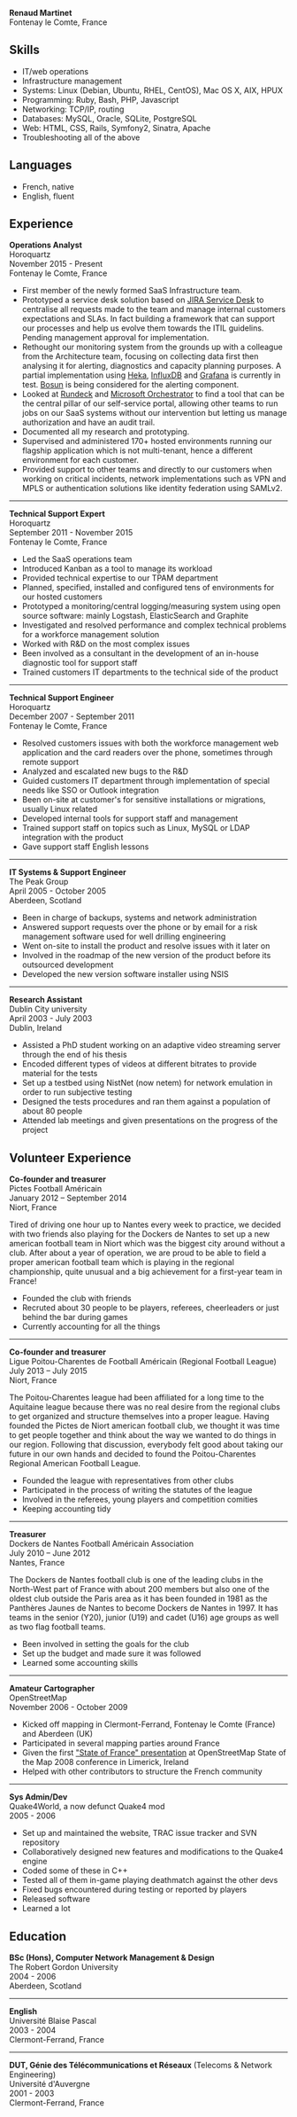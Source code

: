 **Renaud Martinet**  
Fontenay le Comte, France


Skills
------

* IT/web operations
* Infrastructure management
* Systems: Linux (Debian, Ubuntu, RHEL, CentOS), Mac OS X, AIX, HPUX
* Programming: Ruby, Bash, PHP, Javascript
* Networking: TCP/IP, routing
* Databases: MySQL, Oracle, SQLite, PostgreSQL
* Web: HTML, CSS, Rails, Symfony2, Sinatra, Apache
* Troubleshooting all of the above


Languages
---------

* French, native
* English, fluent


Experience
----------

**Operations Analyst**  
Horoquartz  
November 2015 - Present  
Fontenay le Comte, France  
* First member of the newly formed SaaS Infrastructure team.
* Prototyped a service desk solution based on [JIRA Service Desk](https://www.atlassian.com/software/jira/service-desk) to centralise all requests made to the team and manage internal customers expectations and SLAs. In fact building a framework that can support our processes and help us evolve them towards the ITIL guidelins. Pending management approval for implementation.
* Rethought our monitoring system from the grounds up with a colleague from the Architecture team, focusing on collecting data first then analysing it for alerting, diagnostics and capacity planning purposes. A partial implementation using [Heka](https://hekad.readthedocs.org/), [InfluxDB](https://influxdata.com/time-series-platform/influxdb/) and [Grafana](http://grafana.org/) is currently in test. [Bosun](https://bosun.org/) is being considered for the alerting component.
* Looked at [Rundeck](http://rundeck.org/) and [Microsoft Orchestrator](https://technet.microsoft.com/fr-fr/library/hh237242(v=sc.12).aspx) to find a tool that can be the central pillar of our self-service portal, allowing other teams to run jobs on our SaaS systems without our intervention but letting us manage authorization and have an audit trail.
* Documented all my research and prototyping.
* Supervised and administered 170+ hosted environments running our flagship application which is not multi-tenant, hence a different environment for each customer.
* Provided support to other teams and directly to our customers when working on critical incidents, network implementations such as VPN and MPLS or authentication solutions like identity federation using SAMLv2.

---

**Technical Support Expert**  
Horoquartz  
September 2011 - November 2015  
Fontenay le Comte, France  
* Led the SaaS operations team
* Introduced Kanban as a tool to manage its workload
* Provided technical expertise to our TPAM department
* Planned, specified, installed and configured tens of environments for our hosted customers
* Prototyped a monitoring/central logging/measuring system using open source software: mainly Logstash, ElasticSearch and Graphite
* Investigated and resolved performance and complex technical problems for a workforce management solution
* Worked with R&D on the most complex issues
* Been involved as a consultant in the development of an in-house diagnostic tool for support staff
* Trained customers IT departments to the technical side of the product

---

**Technical Support Engineer**  
Horoquartz  
December 2007 - September 2011  
Fontenay le Comte, France  
* Resolved customers issues with both the workforce management web application and the card readers over the phone, sometimes through remote support
* Analyzed and escalated new bugs to the R&D
* Guided customers IT department through implementation of special needs like SSO or Outlook integration
* Been on-site at customer's for sensitive installations or migrations, usually Linux related
* Developed internal tools for support staff and management
* Trained support staff on topics such as Linux, MySQL or LDAP integration with the product
* Gave support staff English lessons

---

**IT Systems & Support Engineer**  
The Peak Group  
April 2005 - October 2005  
Aberdeen, Scotland  
* Been in charge of backups, systems and network administration
* Answered support requests over the phone or by email for a risk management software used for well drilling engineering
* Went on-site to install the product and resolve issues with it later on
* Involved in the roadmap of the new version of the product before its outsourced development
* Developed the new version software installer using NSIS

---

**Research Assistant**  
Dublin City university  
April 2003 - July 2003  
Dublin, Ireland  
* Assisted a PhD student working on an adaptive video streaming server through the end of his thesis
* Encoded different types of videos at different bitrates to provide material for the tests
* Set up a testbed using NistNet (now netem) for network emulation in order to run subjective testing
* Designed the tests procedures and ran them against a population of about 80 people
* Attended lab meetings and given presentations on the progress of the project


Volunteer Experience
--------------------

**Co-founder and treasurer**  
Pictes Football Américain  
January 2012 – September 2014  
Niort, France  

Tired of driving one hour up to Nantes every week to practice, we decided with two friends also playing for the Dockers de Nantes to set up a new american football team in Niort which was the biggest city around without a club.
After about a year of operation, we are proud to be able to field a proper american football team which is playing in the regional championship, quite unusual and a big achievement for a first-year team in France!

* Founded the club with friends
* Recruted about 30 people to be players, referees, cheerleaders or just behind the bar during games
* Currently accounting for all the things

---

**Co-founder and treasurer**  
Ligue Poitou-Charentes de Football Américain (Regional Football League)  
July 2013 – July 2015  
Niort, France  

The Poitou-Charentes league had been affiliated for a long time to the Aquitaine league because there was no real desire from the regional clubs to get organized and structure themselves into a proper league.
Having founded the Pictes de Niort american football club, we thought it was time to get people together and think about the way we wanted to do things in our region.
Following that discussion, everybody felt good about taking our future in our own hands and decided to found the Poitou-Charentes Regional American Football League.

* Founded the league with representatives from other clubs
* Participated in the process of writing the statutes of the league
* Involved in the referees, young players and competition comities
* Keeping accounting tidy

---

**Treasurer**  
Dockers de Nantes Football Américain Association  
July 2010 – June 2012  
Nantes, France  

The Dockers de Nantes football club is one of the leading clubs in the North-West part of France with about 200 members but also one of the oldest club outside the Paris area as it has been founded in 1981 as the Panthères Jaunes de Nantes to become Dockers de Nantes in 1997.
It has teams in the senior (Y20), junior (U19) and cadet (U16) age groups as well as two flag football teams.

* Been involved in setting the goals for the club
* Set up the budget and made sure it was followed
* Learned some accounting skills

---

**Amateur Cartographer**  
OpenStreetMap  
November 2006 - October 2009  
* Kicked off mapping in Clermont-Ferrand, Fontenay le Comte (France) and Aberdeen (UK)
* Participated in several mapping parties around France
* Given the first ["State of France" presentation](http://vimeo.com/7024212) at OpenStreetMap State of the Map 2008 conference in Limerick, Ireland
* Helped with other contributors to structure the French community

---

**Sys Admin/Dev**  
Quake4World, a now defunct Quake4 mod  
2005 - 2006
* Set up and maintained the website, TRAC issue tracker and SVN repository
* Collaboratively designed new features and modifications to the Quake4 engine
* Coded some of these in C++
* Tested all of them in-game playing deathmatch against the other devs
* Fixed bugs encountered during testing or reported by players
* Released software
* Learned a lot


Education
---------

**BSc (Hons), Computer Network Management & Design**  
The Robert Gordon University  
2004 - 2006  
Aberdeen, Scotland

---

**English**  
Université Blaise Pascal  
2003 - 2004  
Clermont-Ferrand, France  

---

**DUT, Génie des Télécommunications et Réseaux** (Telecoms & Network Engineering)  
Université d'Auvergne  
2001 - 2003  
Clermont-Ferrand, France

